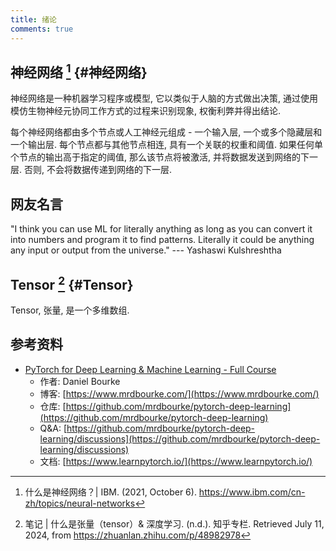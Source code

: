 ```yaml
---
title: 绪论
comments: true
---
```


## 神经网络 [^1] {#神经网络}

神经网络是一种机器学习程序或模型, 它以类似于人脑的方式做出决策, 通过使用模仿生物神经元协同工作方式的过程来识别现象, 权衡利弊并得出结论.

每个神经网络都由多个节点或人工神经元组成 - 一个输入层, 一个或多个隐藏层和一个输出层. 每个节点都与其他节点相连, 具有一个关联的权重和阈值. 如果任何单个节点的输出高于指定的阈值, 那么该节点将被激活, 并将数据发送到网络的下一层. 否则, 不会将数据传递到网络的下一层. 

## 网友名言

"I think you can use ML for literally anything as long as you can convert it into numbers and program it to find patterns. Literally it could be anything any input or output from the universe." --- Yashaswi Kulshreshtha

## Tensor [^2] {#Tensor}

Tensor, 张量, 是一个多维数组.

## 参考资料

- [PyTorch for Deep Learning & Machine Learning - Full Course](https://www.youtube.com/watch?v=V_xro1bcAuA)
    - 作者: Daniel Bourke
    - 博客: [https://www.mrdbourke.com/](https://www.mrdbourke.com/)
    - 仓库: [https://github.com/mrdbourke/pytorch-deep-learning](https://github.com/mrdbourke/pytorch-deep-learning)
    - Q&A: [https://github.com/mrdbourke/pytorch-deep-learning/discussions](https://github.com/mrdbourke/pytorch-deep-learning/discussions)
    - 文档: [https://www.learnpytorch.io/](https://www.learnpytorch.io/)

[^1]: 什么是神经网络？| IBM. (2021, October 6). https://www.ibm.com/cn-zh/topics/neural-networks
[^2]: 笔记 | 什么是张量（tensor）& 深度学习. (n.d.). 知乎专栏. Retrieved July 11, 2024, from https://zhuanlan.zhihu.com/p/48982978